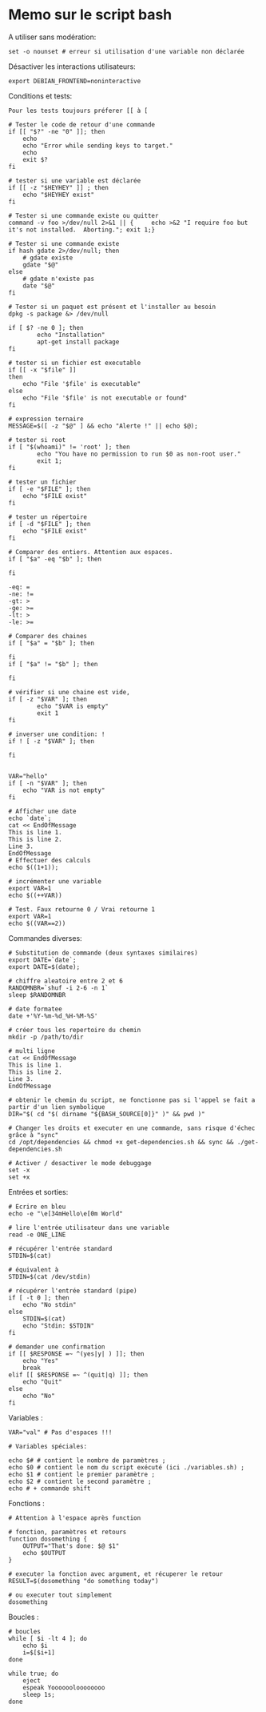 # Memo sur le script bash

A utiliser sans modération:

	set -o nounset # erreur si utilisation d'une variable non déclarée

Désactiver les interactions utilisateurs:

	export DEBIAN_FRONTEND=noninteractive 

Conditions et tests:

	Pour les tests toujours préferer [[ à [
	
	# Tester le code de retour d'une commande
	if [[ "$?" -ne "0" ]]; then
	    echo
	    echo "Error while sending keys to target."
	    echo
	    exit $?
	fi

	# tester si une variable est déclarée
	if [[ -z "$HEYHEY" ]] ; then
		echo "$HEYHEY exist"
	fi

	# Tester si une commande existe ou quitter
	command -v foo >/dev/null 2>&1 || {     echo >&2 "I require foo but it's not installed.  Aborting."; exit 1;}

	# Tester si une commande existe
	if hash gdate 2>/dev/null; then
		# gdate existe
		gdate "$@"
	else
		# gdate n'existe pas
		date "$@"
	fi

	# Tester si un paquet est présent et l'installer au besoin
	dpkg -s package &> /dev/null

	if [ $? -ne 0 ]; then
			echo "Installation"
			apt-get install package
	fi
	
	# tester si un fichier est executable
	if [[ -x "$file" ]]
	then
		echo "File '$file' is executable"
	else
		echo "File '$file' is not executable or found"
	fi

	# expression ternaire
	MESSAGE=$([ -z "$@" ] && echo "Alerte !" || echo $@);
	
	# tester si root
	if [ "$(whoami)" != 'root' ]; then
			echo "You have no permission to run $0 as non-root user."
			exit 1;
	fi

	# tester un fichier 
	if [ -e "$FILE" ]; then
		echo "$FILE exist"
	fi

	# tester un répertoire
	if [ -d "$FILE" ]; then
		echo "$FILE exist"
	fi
	
	# Comparer des entiers. Attention aux espaces.
	if [ "$a" -eq "$b" ]; then

	fi

	-eq: =
	-ne: !=
	-gt: >
	-ge: >=
	-lt: >
	-le: >=

	# Comparer des chaines
	if [ "$a" = "$b" ]; then

	fi
	if [ "$a" != "$b" ]; then

	fi

	# vérifier si une chaine est vide,
	if [ -z "$VAR" ]; then
			echo "$VAR is empty"
			exit 1
	fi

	# inverser une condition: !
	if ! [ -z "$VAR" ]; then

	fi


	VAR="hello"
	if [ -n "$VAR" ]; then
		echo "VAR is not empty"
	fi
	
	# Afficher une date
	echo `date`;
	cat << EndOfMessage
	This is line 1.
	This is line 2.
	Line 3.
	EndOfMessage
	# Effectuer des calculs
	echo $((1+1));

	# incrémenter une variable
	export VAR=1
	echo $((++VAR))
	
	# Test. Faux retourne 0 / Vrai retourne 1
	export VAR=1
	echo $((VAR==2))



Commandes diverses:

	# Substitution de commande (deux syntaxes similaires)
	export DATE=`date`;
	export DATE=$(date);

	# chiffre aleatoire entre 2 et 6
	RANDOMNBR=`shuf -i 2-6 -n 1`
	sleep $RANDOMNBR

	# date formatee
	date +'%Y-%m-%d_%H-%M-%S'

	# créer tous les repertoire du chemin
	mkdir -p /path/to/dir
	
	# multi ligne
	cat << EndOfMessage
	This is line 1.
	This is line 2.
	Line 3.
	EndOfMessage

	# obtenir le chemin du script, ne fonctionne pas si l'appel se fait a partir d'un lien symbolique
	DIR="$( cd "$( dirname "${BASH_SOURCE[0]}" )" && pwd )"
	
	# Changer les droits et executer en une commande, sans risque d'échec grâce à "sync"
	cd /opt/dependencies && chmod +x get-dependencies.sh && sync && ./get-dependencies.sh
	
	# Activer / desactiver le mode debuggage
	set -x
	set +x
	
Entrées et sorties:

	# Ecrire en bleu
	echo -e "\e[34mHello\e[0m World"

	# lire l'entrée utilisateur dans une variable
	read -e ONE_LINE

	# récupérer l'entrée standard
	STDIN=$(cat)

	# équivalent à 
	STDIN=$(cat /dev/stdin)

	# récupérer l'entrée standard (pipe)
	if [ -t 0 ]; then
		echo "No stdin"
	else
		STDIN=$(cat)
		echo "Stdin: $STDIN"
	fi
	
	# demander une confirmation
	if [[ $RESPONSE =~ ^(yes|y| ) ]]; then
		echo "Yes"
        break
	elif [[ $RESPONSE =~ ^(quit|q) ]]; then
		echo "Quit"
	else
		echo "No"
	fi


Variables : 

	VAR="val" # Pas d'espaces !!!

	# Variables spéciales:

	echo $# # contient le nombre de paramètres ;
	echo $0 # contient le nom du script exécuté (ici ./variables.sh) ;
	echo $1 # contient le premier paramètre ;
	echo $2 # contient le second paramètre ;
	echo # + commande shift


Fonctions :

	# Attention à l'espace après function 

	# fonction, paramètres et retours
	function dosomething {
		OUTPUT="That's done: $@ $1"
		echo $OUTPUT
	}

	# executer la fonction avec argument, et récuperer le retour
	RESULT=$(dosomething "do something today")
	
	# ou executer tout simplement
	dosomething


Boucles : 

	# boucles
	while [ $i -lt 4 ]; do
		echo $i
		i=$[$i+1]
	done

	while true; do
		eject
		espeak Yooooooloooooooo
		sleep 1s;
	done


